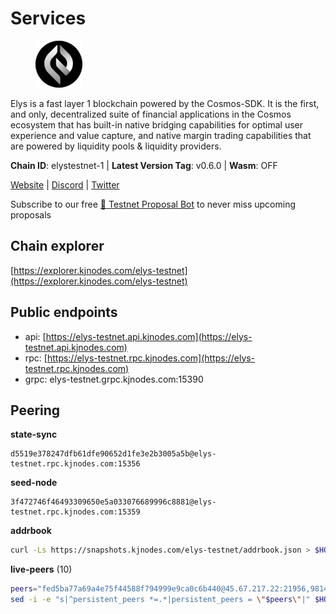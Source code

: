 # Services

<figure><img src="https://raw.githubusercontent.com/kj89/cosmos-images/main/logos/elys.png" alt=""><figcaption></figcaption></figure>

Elys is a fast layer 1 blockchain powered by the Cosmos-SDK.  It is the first, and only, decentralized suite of financial  applications in the Cosmos ecosystem that has built-in native  bridging capabilities for optimal user experience and value  capture, and native margin trading capabilities that are  powered by liquidity pools & liquidity providers.

**Chain ID**: elystestnet-1 | **Latest Version Tag**: v0.6.0 | **Wasm**: OFF

[Website](https://elys.network) | [Discord](https://discord.gg/R9Gr6Vh7vC) | [Twitter](https://twitter.com/elys_network)



Subscribe to our free [🤖 Testnet Proposal Bot](https://t.me/kjnodes_testnet_proposal_bot) to never miss upcoming proposals


## Chain explorer
[https://explorer.kjnodes.com/elys-testnet](https://explorer.kjnodes.com/elys-testnet)

## Public endpoints

* api: [https://elys-testnet.api.kjnodes.com](https://elys-testnet.api.kjnodes.com)
* rpc: [https://elys-testnet.rpc.kjnodes.com](https://elys-testnet.rpc.kjnodes.com)
* grpc: elys-testnet.grpc.kjnodes.com:15390

## Peering

**state-sync**

```text
d5519e378247dfb61dfe90652d1fe3e2b3005a5b@elys-testnet.rpc.kjnodes.com:15356
```

**seed-node**

```text
3f472746f46493309650e5a033076689996c8881@elys-testnet.rpc.kjnodes.com:15359
```

**addrbook**
```bash
curl -Ls https://snapshots.kjnodes.com/elys-testnet/addrbook.json > $HOME/.elys/config/addrbook.json
```

**live-peers** (10)
```bash
peers="fed5ba77a69a4e75f44588f794999e9ca0c6b440@45.67.217.22:21956,98143b5dca162ba726536d07a6af6500d3e6fe1e@65.108.200.40:38656,8cc16cba9ccb2e1a555acb29bf53a9198ecae7ce@209.126.2.211:53656,8d9845f7ef934ade824981b9145a26f00192b575@45.79.24.206:26656,136f2c639937adc6a06fe9b004da19087ddba466@88.198.242.163:26656,fc5a323a8c57393e84902e832a75f15bd0b898b2@84.46.242.124:53656,d5519e378247dfb61dfe90652d1fe3e2b3005a5b@65.109.68.190:15356,01aaf7bce61622ab4f2f6cedbc57fa3aa5d3cf3c@167.235.1.101:26676,8851667ffc0b35d3a993fce617fd7a1a736729ad@65.21.126.180:30656,701a382e03978c54f1176145460125516b6a4672@3.144.113.232:26656"
sed -i -e "s|^persistent_peers *=.*|persistent_peers = \"$peers\"|" $HOME/.elys/config/config.toml
```

